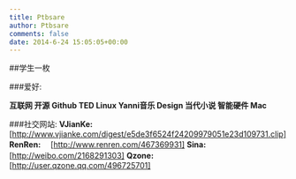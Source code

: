 ```yaml
---
title: Ptbsare
author: Ptbsare
comments: false
date: 2014-6-24 15:05:05+00:00
---
```

##学生一枚

###爱好:

**互联网 开源 Github TED Linux Yanni音乐 Design 当代小说 智能硬件 Mac**

###社交网站:
**VJianKe:**　[http://www.vjianke.com/digest/e5de3f6524f24209979051e23d109731.clip]
**RenRen:**　 [http://www.renren.com/467369931]
**Sina:**　　  [http://weibo.com/2168291303]
**Qzone:**　  [http://user.qzone.qq.com/496725701]
